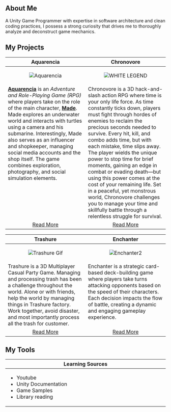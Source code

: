 About Me
---
A Unity Game Programmer with expertise in software architecture and clean coding practices, I possess a strong curiosity that drives me to thoroughly analyze and deconstruct game mechanics.
 
<h2>My Projects</h2>

<!-- ============================================= -->
<table>
  <thead>
    <tr>
      <th width="50%" align="center">Aquarencia</th>
      <th width="50%" align="center">Chronovore</th>
    </tr>
  </thead>
  <tbody>
  <td align="center">
   
![Aquarencia](https://github.com/user-attachments/assets/035e89d4-0ba8-41c2-9c19-4949a5ed1652)

  </td>
  <td align="center">
   
![WHITE LEGEND](https://github.com/user-attachments/assets/68186c8d-6c48-49e6-89bf-c718463144a7)

  </td>
  </tr>
  <tr width="50%">
  <td valign="text-top">
     <u><b>Aquarencia</b></u> is an <i>Adventure and Role-Playing Game (RPG)</i> where players take on the role of the main character, <u><b>Made</b></u>. Made explores an underwater world and interacts with turtles using a camera and his submarine. Interestingly, Made also serves as an influencer and shopkeeper, managing social media accounts and the shop itself. The game combines exploration, photography, and social simulation elements.
  </td>
  
   <td valign="text-top">
Chronovore is a 3D hack-and-slash action RPG where time is your only life force. As time constantly ticks down, players must fight through hordes of enemies to reclaim the precious seconds needed to survive. Every hit, kill, and combo adds time, but with each mistake, time slips away. The player wields the unique power to stop time for brief moments, gaining an edge in combat or evading death—but using this power comes at the cost of your remaining life. Set in a peaceful, yet monstrous world, Chronovore challenges you to manage your time and skillfully battle through a relentless struggle for survival.
   </td>
  </tr>
  <tr>
   <td align="center"><a href="https://github.com/Gramonesk/Aquarencia"> Read More</td>
   <td align="center"><a href="https://github.com/ORIAMM/Capstone"> Read More</td>
  </tr>
  </tbody>
</table>
<!-- ============================================= -->
<table>
  <thead>
    <tr>
      <th width="50%" align="center">Trashure</th>
      <th width="50%" align="center">Enchanter</th>
    </tr>
  </thead>
  <tbody>
  <td align="center">
   
![Trashure Gif](https://github.com/user-attachments/assets/4bc3d33b-1771-45e8-a657-6d34836c7240)

  </td>
  <td align="center">
   
![Enchanter2](https://github.com/user-attachments/assets/f48d53bf-7849-453c-ab0c-52383f704455)

  </td>
  </tr>
  <tr width="50%">
<td valign="text-top">
    Trashure is a 3D Multiplayer Casual Party Game. Managing and processing trash has been a challenge throughout the world. Alone or with friends, help the world by managing things in Trashure factory. Work together, avoid disaster, and most importantly process all the trash for customer.
</td>

  <td valign="text-top">
  Enchanter is a strategic card-based deck-building game where players take turns attacking opponents based on the speed of their characters. Each decision impacts the flow of battle, creating a dynamic and engaging gameplay experience.
  </td>
  </tr>
    <tr>
   <td align="center"><a href="https://github.com/Gramonesk/Treasure"> Read More</td>
   <td align="center"><a href="https://github.com/Gramonesk/Enchanter"> Read More</td>
  </tr>
  </tbody>
</table>
<!-- ============================================= -->
<h2>My Tools</h2>
<table>
  <thead>
    <tr>
      <th width="500px" align="center">Learning Sources</th>
    </tr>
  </thead>
  <tbody>
  <tr width="500px" align="left">
  <td>

  
- Youtube
- Unity Documentation
- Game Samples
- Library reading

</td>
</tr>
</tbody>

</table>
<!-- ============================================= -->
